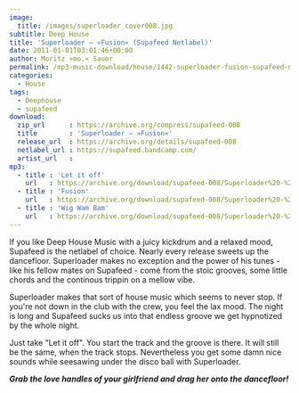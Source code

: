 ```yaml
---
image:
  title: /images/superloader_cover008.jpg
subtitle: Deep House
title: 'Superloader – »Fusion« (Supafeed Netlabel)'
date: 2011-01-01T03:01:46+00:00
author: Moritz »mo.« Sauer
permalink: /mp3-music-download/house/1442-superloader-fusion-supafeed-netlabel
categories:
  - House
tags:
  - Deephouse
  - supafeed
download:
  zip_url      : https://archive.org/compress/supafeed-008
  title        : 'Superloader – »Fusion«'
  release_url  : https://archive.org/details/supafeed-008
  netlabel_url : https://supafeed.bandcamp.com/
  artist_url   : 
mp3:
  - title : 'Let it off'
    url   : https://archive.org/download/supafeed-008/Superloader%20-%20Fusion%20-%2001%20Let%20It%20Off%21.mp3
  - title : 'Fusion'
    url   : https://archive.org/download/supafeed-008/Superloader%20-%20Fusion%20-%2002%20Fusion.mp3
  - title : 'Wig Wam Bam'
    url   : https://archive.org/download/supafeed-008/Superloader%20-%20Fusion%20-%2003%20Wig%20Wam%20Bam.mp3
---
```

If you like Deep House Music with a juicy kickdrum and a relaxed mood, Supafeed is the netlabel of choice. Nearly every release sweets up the dancefloor. Superloader makes no exception and the power of his tunes - like his fellow mates on Supafeed - come from the stoic grooves, some little chords and the continous trippin on a mellow vibe.<!--more-->

Superloader makes that sort of house music which seems to never stop. If you're not down in the club with the crew, you feel the lax mood. The night is long and Supafeed sucks us into that endless groove we get hypnotized by the whole night.

Just take "Let it off". You start the track and the groove is there. It will still be the same, when the track stops. Nevertheless you get some damn nice sounds while seesawing under the disco ball with Superloader.

_**Grab the love handles of your girlfriend and drag her onto the dancefloor!**_

